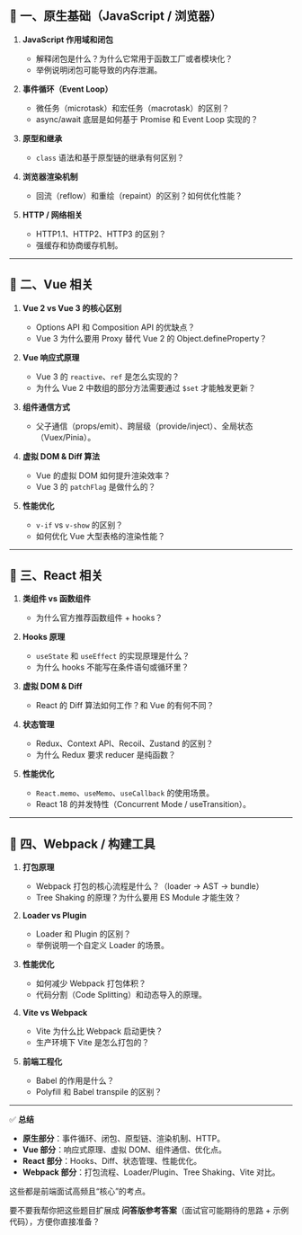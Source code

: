 
## 🔹 一、原生基础（JavaScript / 浏览器）

1. **JavaScript 作用域和闭包**

   * 解释闭包是什么？为什么它常用于函数工厂或者模块化？
   * 举例说明闭包可能导致的内存泄漏。

2. **事件循环（Event Loop）**

   * 微任务（microtask）和宏任务（macrotask）的区别？
   * async/await 底层是如何基于 Promise 和 Event Loop 实现的？

3. **原型和继承**

   * `class` 语法和基于原型链的继承有何区别？

4. **浏览器渲染机制**

   * 回流（reflow）和重绘（repaint）的区别？如何优化性能？

5. **HTTP / 网络相关**

   * HTTP1.1、HTTP2、HTTP3 的区别？
   * 强缓存和协商缓存机制。

---

## 🔹 二、Vue 相关

1. **Vue 2 vs Vue 3 的核心区别**

   * Options API 和 Composition API 的优缺点？
   * Vue 3 为什么要用 Proxy 替代 Vue 2 的 Object.defineProperty？

2. **Vue 响应式原理**

   * Vue 3 的 `reactive`、`ref` 是怎么实现的？
   * 为什么 Vue 2 中数组的部分方法需要通过 `$set` 才能触发更新？

3. **组件通信方式**

   * 父子通信（props/emit）、跨层级（provide/inject）、全局状态（Vuex/Pinia）。

4. **虚拟 DOM & Diff 算法**

   * Vue 的虚拟 DOM 如何提升渲染效率？
   * Vue 3 的 `patchFlag` 是做什么的？

5. **性能优化**

   * `v-if` vs `v-show` 的区别？
   * 如何优化 Vue 大型表格的渲染性能？

---

## 🔹 三、React 相关

1. **类组件 vs 函数组件**

   * 为什么官方推荐函数组件 + hooks？

2. **Hooks 原理**

   * `useState` 和 `useEffect` 的实现原理是什么？
   * 为什么 hooks 不能写在条件语句或循环里？

3. **虚拟 DOM & Diff**

   * React 的 Diff 算法如何工作？和 Vue 的有何不同？

4. **状态管理**

   * Redux、Context API、Recoil、Zustand 的区别？
   * 为什么 Redux 要求 reducer 是纯函数？

5. **性能优化**

   * `React.memo`、`useMemo`、`useCallback` 的使用场景。
   * React 18 的并发特性（Concurrent Mode / useTransition）。

---

## 🔹 四、Webpack / 构建工具

1. **打包原理**

   * Webpack 打包的核心流程是什么？（loader → AST → bundle）
   * Tree Shaking 的原理？为什么要用 ES Module 才能生效？

2. **Loader vs Plugin**

   * Loader 和 Plugin 的区别？
   * 举例说明一个自定义 Loader 的场景。

3. **性能优化**

   * 如何减少 Webpack 打包体积？
   * 代码分割（Code Splitting）和动态导入的原理。

4. **Vite vs Webpack**

   * Vite 为什么比 Webpack 启动更快？
   * 生产环境下 Vite 是怎么打包的？

5. **前端工程化**

   * Babel 的作用是什么？
   * Polyfill 和 Babel transpile 的区别？

---

✅ **总结**

* **原生部分**：事件循环、闭包、原型链、渲染机制、HTTP。
* **Vue 部分**：响应式原理、虚拟 DOM、组件通信、优化点。
* **React 部分**：Hooks、Diff、状态管理、性能优化。
* **Webpack 部分**：打包流程、Loader/Plugin、Tree Shaking、Vite 对比。

这些都是前端面试高频且“核心”的考点。

要不要我帮你把这些题目扩展成 **问答版参考答案**（面试官可能期待的思路 + 示例代码），方便你直接准备？
